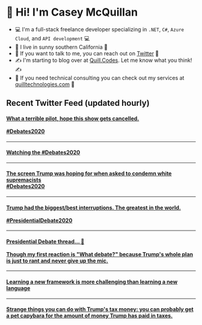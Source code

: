 # 👋 Hi! I'm Casey McQuillan

- 💻 I'm a full-stack freelance developer specializing in `.NET`, `C#`, `Azure Cloud`, and `API development` 💻
- 🌴 I live in sunny southern California 🌴
- 📲 If you want to talk to me, you can reach out on [Twitter](https://twitter.com/QuillCodes) 📲
- ✍ I'm starting to blog over at [Quill.Codes](https://quill.codes/). Let me know what you think! ✍
- 🦾 If you need technical consulting you can check out my services at [quilltechnologies.com](https://quilltechnologies.com/) 🦿


## Recent Twitter Feed (updated hourly)

<!-- BEGIN TWEETS -->
#### [What a terrible pilot, hope this show gets cancelled.<br /><br />#Debates2020](https://twitter.com/QuillCodes/status/1311134897193455616)

---


#### [Watching the #Debates2020](https://twitter.com/QuillCodes/status/1311130574757617664)

---


#### [The screen Trump was hoping for when asked to condemn white supremacists<br />#Debates2020](https://twitter.com/QuillCodes/status/1311128952845422593)

---


#### [Trump had the biggest/best interruptions. The greatest in the world. <br /><br />#PresidentialDebate2020](https://twitter.com/QuillCodes/status/1311122459257520128)

---


#### [Presidential Debate thread... 🧵<br /><br />Though my first reaction is "What debate?" because Trump's whole plan is just to rant and never give up the mic.](https://twitter.com/QuillCodes/status/1311114551031549953)

---


#### [Learning a new framework is more challenging than learning a new language](https://twitter.com/QuillCodes/status/1310985872230109184)

---


#### [Strange things you can do with Trump's tax money: you can probably get a pet capybara for the amount of money Trump has paid in taxes.](https://twitter.com/QuillCodes/status/1310635087210446854)
<!-- END TWEETS -->

<!--
**cmcquillan/cmcquillan** is a ✨ _special_ ✨ repository because its `README.md` (this file) appears on your GitHub profile.

Here are some ideas to get you started:

- 🔭 I’m currently working on ...
- 🌱 I’m currently learning ...
- 👯 I’m looking to collaborate on ...
- 🤔 I’m looking for help with ...
- 💬 Ask me about ...
- 📫 How to reach me: ...
- 😄 Pronouns: ...
- ⚡ Fun fact: ...
-->
